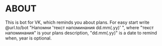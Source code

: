 # ABOUT

This is bot for VK, which reminds you about plans. For easy start write @url.to/bot "Напомни 'текст  напоминания dd.mm(.yy)' ", where "текст напоминания" is your plans description, "dd.mm(.yy)" is a date to remind when, year is optional.